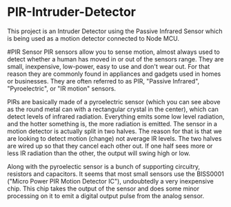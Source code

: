 # PIR-Intruder-Detector
This project is an Intruder Detector using the Passive Infrared Sensor which is being used as a motion detector connected to Node MCU.

#PIR Sensor
PIR sensors allow you to sense motion, almost always used to detect whether a human has moved in or out of the sensors range. They are small, inexpensive, low-power, easy to use and don't wear out. For that reason they are commonly found in appliances and gadgets used in homes or businesses. They are often referred to as PIR, "Passive Infrared", "Pyroelectric", or "IR motion" sensors.

PIRs are basically made of a pyroelectric sensor (which you can see above as the round metal can with a rectangular crystal in the center), which can detect levels of infrared radiation. Everything emits some low level radiation, and the hotter something is, the more radiation is emitted. The sensor in a motion detector is actually split in two halves. The reason for that is that we are looking to detect motion (change) not average IR levels. The two halves are wired up so that they cancel each other out. If one half sees more or less IR radiation than the other, the output will swing high or low.

Along with the pyroelectic sensor is a bunch of supporting circuitry, resistors and capacitors. It seems that most small sensors use the BISS0001 ("Micro Power PIR Motion Detector IC"), undoubtedly a very inexpensive chip. This chip takes the output of the sensor and does some minor processing on it to emit a digital output pulse from the analog sensor.
